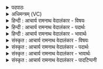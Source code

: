 <details><summary>पदपाठः</summary>

सो꣡मः꣢꣯। प꣣वते। जनिता꣢। म꣣तीना꣢म्। ज꣣निता꣢। दि꣣वः꣢। ज꣣निता꣢। पृ꣣थिव्याः꣢। ज꣣निता꣢। अ꣣ग्नेः꣢। ज꣣निता꣢। सू꣡र्य꣢꣯स्य। ज꣣निता꣢। इ꣡न्द्र꣢꣯स्य। ज꣣नि꣢ता। उ꣣त꣢। वि꣡ष्णोः꣢꣯। ९४३।
</details>

<details><summary>अधिमन्त्रम् (VC)</summary>

- पवमानः सोमः
- प्रतर्दनो दैवोदासिः
- त्रिष्टुप्
- धैवतः
</details>

<details><summary>हिन्दी : आचार्य रामनाथ वेदालंकार - विषयः</summary>

प्रथम ऋचा पूर्वार्चिक में क्रमाङ्क ५२७ पर परमात्मा के विषय में व्याख्यात हो चुकी है। यहाँ भी वही विषय वर्णित है।
</details>

<details><summary>हिन्दी : आचार्य रामनाथ वेदालंकार - पदार्थः</summary>

पदार्थान्वयभाषाः -  (सोमः)सकल जगत् का उत्पत्तिकर्ता परमेश्वर(पवते)सर्वगत है,सर्वान्तर्यामी है,जो(मतीनाम्)बुद्धियों का(जनिता)उत्पादक, (दिवः)द्युलोक का(जनिता)उत्पादक, (पृथिव्याः)पृथ्वीलोक का(जनिता)उत्पादक, (अग्नेः)आग का(जनिता)उत्पादक, (सूर्यस्य)सूर्य का(जनिता)उत्पादक, (इन्द्रस्य)बिजली का(जनिता)उत्पादक, (उत)और(विष्णोः)व्यापक सूत्रात्मा प्राण का(जनिता)उत्पादक है ॥१॥
</details>

<details><summary>हिन्दी : आचार्य रामनाथ वेदालंकार - भावार्थः</summary>

भावार्थभाषाः -  परमात्मा ने ही इन लोकलोकान्तरों को और उनमें स्थित सब अद्भुत पदार्थों को रचा है,क्योंकि जो भी उत्पन्न होता है,उसका कर्ता अवश्य होता है,यह नियम है और हम जैसे लोगों में जगत् के रचने का सामर्थ्य नहीं है ॥१॥
</details>

<details><summary>संस्कृत : आचार्य रामनाथ वेदालंकार - विषयः</summary>

तत्र प्रथमा ऋक् पूर्वार्चिके ५२७ क्रमाङ्के परमात्मविषये व्याख्याता। अत्रापि स एव विषयो वर्ण्यते।
</details>

<details><summary>संस्कृत : आचार्य रामनाथ वेदालंकार - पदार्थः</summary>

पदार्थान्वयभाषाः -  (सोमः)सकलजगदुत्पादकः परमेश्वरः(पवते)सर्वत्र गच्छति,सर्वान्तर्यामी अस्ति।[पवते गतिकर्मा निघं० २।१४]यः(मतीनाम्)बुद्धीनां(जनिता)जनयिता, (दिवः)द्युलोकस्य(जनिता)जनयिता, (पृथिव्याः)पृथिवीलोकस्य(जनिता)जनयिता, (अग्नेः)वह्नेः(जनिता)जनयिता, (सूर्यस्य)आदित्यस्य(जनिता)जनयिता, (इन्द्रस्य)विद्युतः(जनिता)जनयिता, (उत)अपि च(विष्णोः)व्यापकस्य सूत्रात्मनः प्राणस्य(जनिता)जनयिता वर्तते ॥१॥
</details>

<details><summary>संस्कृत : आचार्य रामनाथ वेदालंकार - भावार्थः</summary>

भावार्थभाषाः -  परमात्मनैवेमानि लोकलोकान्तराणि तत्रस्थाः सर्वेऽद्भुताः पदार्थाश्च रचिताः सन्ति,यदुत्पद्यते तस्य कर्त्ताऽवश्यमस्तीति नियमाद्,अस्मादृशां च जगत्कर्तृत्वसामर्थ्याभावात् ॥१॥
</details>

<details><summary>संस्कृत : आचार्य रामनाथ वेदालंकार - पादटिप्पनी</summary>

टिप्पणी:   १.ऋ० ९।९६।५,साम० ५२७।
</details>